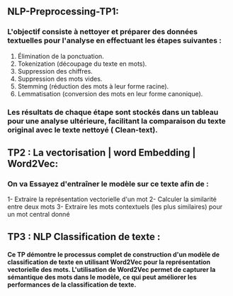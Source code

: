 ## NLP-Preprocessing-TP1:
### L'objectif consiste à nettoyer et préparer des données textuelles pour l'analyse en effectuant les étapes suivantes :

1. Élimination de la ponctuation.
2. Tokenization (découpage du texte en mots).
3. Suppression des chiffres.
4. Suppression des mots vides.
5. Stemming (réduction des mots à leur forme racine).
6. Lemmatisation (conversion des mots en leur forme canonique).

### Les résultats de chaque étape sont stockés dans un tableau pour une analyse ultérieure, facilitant la comparaison du texte original avec le texte nettoyé ( Clean-text). 


## TP2 : La vectorisation | word Embedding | Word2Vec:
### On va Essayez d'entraîner le modèle sur ce texte afin de :

1- Extraire la représentation vectorielle d'un mot 
2- Calculer la similarité entre deux mots 
3- Extraire les mots contextuels (les plus similaires) pour un mot central donné

## TP3 : NLP Classification de texte :
#### Ce TP démontre le processus complet de construction d'un modèle de classification de texte en utilisant Word2Vec pour la représentation vectorielle des mots. L'utilisation de Word2Vec permet de capturer la sémantique des mots dans le modèle, ce qui peut améliorer les performances de la classification de texte.

